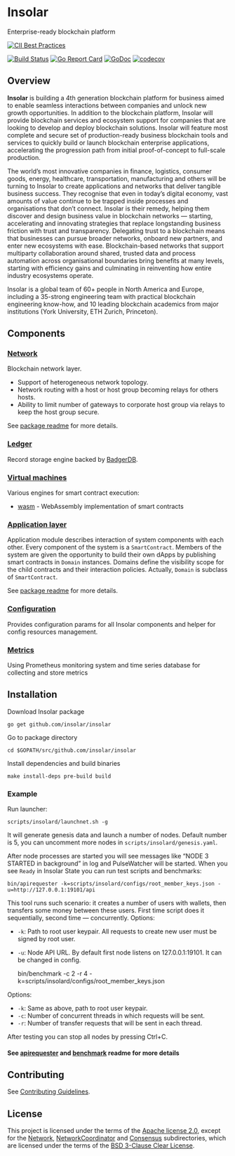 # Insolar

Enterprise-ready blockchain platform

[![CII Best Practices](https://bestpractices.coreinfrastructure.org/projects/2150/badge)](https://bestpractices.coreinfrastructure.org/projects/2150)

[![Build Status](https://travis-ci.org/insolar/insolar.svg?branch=master)](https://travis-ci.org/insolar/insolar)
[![Go Report Card](https://goreportcard.com/badge/github.com/insolar/insolar)](https://goreportcard.com/report/github.com/insolar/insolar)
[![GoDoc](https://godoc.org/github.com/insolar/insolar?status.svg)](https://godoc.org/github.com/insolar/insolar)
[![codecov](https://codecov.io/gh/insolar/insolar/branch/master/graph/badge.svg)](https://codecov.io/gh/insolar/insolar)

## Overview

**Insolar** is building a 4th generation blockchain platform for business aimed to enable seamless interactions between companies and unlock new growth opportunities. In addition to the blockchain platform, Insolar will provide blockchain services and ecosystem support for companies that are looking to develop and deploy blockchain solutions. Insolar will feature most complete and secure set of production-ready business blockchain tools and services to quickly build or launch blockchain enterprise applications, accelerating the progression path from initial proof-of-concept to full-scale production.

The world’s most innovative companies in finance, logistics, consumer goods, energy, healthcare, transportation, manufacturing and others will be turning to Insolar to create applications and networks that deliver tangible business success. They recognise that even in today’s digital economy, vast amounts of value continue to be trapped inside processes and organisations that don’t connect. Insolar is their remedy, helping them discover and design business value in blockchain networks — starting, accelerating and innovating strategies that replace longstanding business friction with trust and transparency. Delegating trust to a blockchain means that businesses can pursue broader networks, onboard new partners, and enter new ecosystems with ease. Blockchain-based networks that support multiparty collaboration around shared, trusted data and process automation across organisational boundaries bring benefits at many levels, starting with efficiency gains and culminating in reinventing how entire industry ecosystems operate.

Insolar is a global team of 60+ people in North America and Europe, including a 35-strong engineering team with practical blockchain engineering know-how, and 10 leading blockchain academics from major institutions (York University, ETH Zurich, Princeton).

## Components

### [Network](network)

Blockchain network layer.

* Support of heterogeneous network topology.
* Network routing with a host or host group becoming relays for others hosts.
* Ability to limit number of gateways to corporate host group via relays to keep the host group secure.

See [package readme](network/dhtnetwork) for more details.

### [Ledger](ledger)

Record storage engine backed by [BadgerDB](https://github.com/dgraph-io/badger).

### [Virtual machines](vm)

Various engines for smart contract execution:

* [wasm](vm/wasm) - WebAssembly implementation of smart contracts

### [Application layer](application)

Application module describes interaction of system components with each other.
Every component of the system is a `SmartContract`. Members of the system are given the opportunity to build their own dApps by publishing smart contracts in `Domain` instances.
Domains define the visibility scope for the child contracts and their interaction policies. Actually, `Domain` is subclass of `SmartContract`.

See [package readme](application) for more details.

### [Configuration](configuration)

Provides configuration params for all Insolar components and helper for config resources management.

### [Metrics](metrics)

Using Prometheus monitoring system and time series database for collecting and store metrics

## Installation

Download Insolar package

    go get github.com/insolar/insolar

Go to package directory

    cd $GOPATH/src/github.com/insolar/insolar

Install dependencies and build binaries

    make install-deps pre-build build

### Example

Run launcher:

    scripts/insolard/launchnet.sh -g

It will generate genesis data and launch a number of nodes. Default number is 5, you can uncomment more nodes in `scripts/insolard/genesis.yaml`.

After node processes are started you will see messages like “NODE 3 STARTED in background” in log and PulseWatcher will be started.
When you see `Ready` in Insolar State you can run test scripts and benchmarks:

    bin/apirequester -k=scripts/insolard/configs/root_member_keys.json -u=http://127.0.0.1:19101/api

This tool runs such scenario: it creates a number of users with wallets, then transfers some money between these users. First time script does it sequentially, second time — concurrently.
Options:
* `-k`: Path to root user keypair. All requests to create new user must be signed by root user.
* `-u`: Node API URL. By default first node listens on 127.0.0.1:19101. It can be changed in config.


    bin/benchmark -c 2 -r 4 -k=scripts/insolard/configs/root_member_keys.json

Options:
* `-k`: Same as above, path to root user keypair.
* `-c`: Number of concurrent threads in which requests will be sent.
* `-r`: Number of transfer requests that will be sent in each thread.

After testing you can stop all nodes by pressing Ctrl+C.

#### See [apirequester](cmd/apirequester) and [benchmark](cmd/benchmark) readme for more details

## Contributing

See [Contributing Guidelines](.github/CONTRIBUTING.md).

## License

This project is licensed under the terms of the [Apache license 2.0](LICENSE), except for the [Network](network), [NetworkCoordinator](networkcoordinator) and [Consensus](consensus)  subdirectories, which are licensed under the terms of the [BSD 3-Clause Clear License](network/LICENSE.md).
